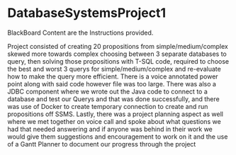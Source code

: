 # DatabaseSystemsProject1
BlackBoard Content are the Instructions provided.

Project consisted of creating 20 propositions from simple/medium/complex skewed more towards complex choosing between 3 separate databases to query, then solving those propositions with T-SQL code, required to choose the best and worst 3 querys for simple/medium/complex and re-evaluate how to make the query more efficient. There is a voice annotated power point along with said code however file was too large. 
There was also a JDBC component where we wrote out the Java code to connect to a database and test our Querys and that was done successfully, and there was use of Docker to create temporary connection to create and run propositions off SSMS.
Lastly, there was a project planning aspect as well where we met together on voice call and spoke about what questions we had that needed answering and if anyone was behind in their work we would give them suggestions and encouragement to work on it and the use of a Gantt Planner to document our progress through the project

